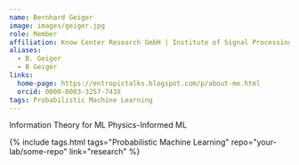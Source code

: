 ```yaml
---
name: Bernhard Geiger
image: images/geiger.jpg
role: Member
affiliation: Know Center Research GmbH | Institute of Signal Processing and Speech Communication
aliases:
  - B. Geiger
  - B Geiger
links:
  home-page: https://entropictalks.blogspot.com/p/about-me.html
  orcid: 0000-0003-3257-743X
tags: Probabilistic Machine Learning
---
```


Information Theory for ML
Physics-Informed ML 

{%
  include tags.html
  tags="Probabilistic Machine Learning"
  repo="your-lab/some-repo"
  link="research"
%}